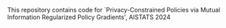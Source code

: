 This repository contains code for `Privacy-Constrained Policies via Mutual Information Regularized Policy Gradients', AISTATS 2024 
